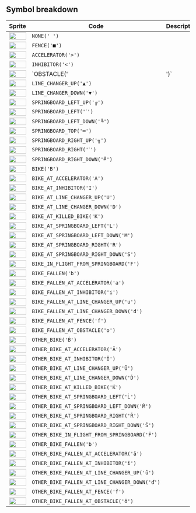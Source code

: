 <meta charset="UTF-8">

## Symbol breakdown
| Sprite | Code | Description |
| -------- | -------- | -------- |
|<img src="/codenjoy-contest/resources/excitebike/sprite/none.png" style="height:100%;" /> | `NONE(' ')` |  | 
|<img src="/codenjoy-contest/resources/excitebike/sprite/fence.png" style="height:100%;" /> | `FENCE('■')` |  | 
|<img src="/codenjoy-contest/resources/excitebike/sprite/accelerator.png" style="height:100%;" /> | `ACCELERATOR('>')` |  | 
|<img src="/codenjoy-contest/resources/excitebike/sprite/inhibitor.png" style="height:100%;" /> | `INHIBITOR('<')` |  | 
|<img src="/codenjoy-contest/resources/excitebike/sprite/obstacle.png" style="height:100%;" /> | `OBSTACLE('|')` |  | 
|<img src="/codenjoy-contest/resources/excitebike/sprite/line_changer_up.png" style="height:100%;" /> | `LINE_CHANGER_UP('▲')` |  | 
|<img src="/codenjoy-contest/resources/excitebike/sprite/line_changer_down.png" style="height:100%;" /> | `LINE_CHANGER_DOWN('▼')` |  | 
|<img src="/codenjoy-contest/resources/excitebike/sprite/springboard_left_up.png" style="height:100%;" /> | `SPRINGBOARD_LEFT_UP('╔')` |  | 
|<img src="/codenjoy-contest/resources/excitebike/sprite/springboard_left.png" style="height:100%;" /> | `SPRINGBOARD_LEFT('ˊ')` |  | 
|<img src="/codenjoy-contest/resources/excitebike/sprite/springboard_left_down.png" style="height:100%;" /> | `SPRINGBOARD_LEFT_DOWN('╚')` |  | 
|<img src="/codenjoy-contest/resources/excitebike/sprite/springboard_top.png" style="height:100%;" /> | `SPRINGBOARD_TOP('═')` |  | 
|<img src="/codenjoy-contest/resources/excitebike/sprite/springboard_right_up.png" style="height:100%;" /> | `SPRINGBOARD_RIGHT_UP('╗')` |  | 
|<img src="/codenjoy-contest/resources/excitebike/sprite/springboard_right.png" style="height:100%;" /> | `SPRINGBOARD_RIGHT('ˋ')` |  | 
|<img src="/codenjoy-contest/resources/excitebike/sprite/springboard_right_down.png" style="height:100%;" /> | `SPRINGBOARD_RIGHT_DOWN('╝')` |  | 
|<img src="/codenjoy-contest/resources/excitebike/sprite/bike.png" style="height:100%;" /> | `BIKE('B')` |  | 
|<img src="/codenjoy-contest/resources/excitebike/sprite/bike_at_accelerator.png" style="height:100%;" /> | `BIKE_AT_ACCELERATOR('A')` |  | 
|<img src="/codenjoy-contest/resources/excitebike/sprite/bike_at_inhibitor.png" style="height:100%;" /> | `BIKE_AT_INHIBITOR('I')` |  | 
|<img src="/codenjoy-contest/resources/excitebike/sprite/bike_at_line_changer_up.png" style="height:100%;" /> | `BIKE_AT_LINE_CHANGER_UP('U')` |  | 
|<img src="/codenjoy-contest/resources/excitebike/sprite/bike_at_line_changer_down.png" style="height:100%;" /> | `BIKE_AT_LINE_CHANGER_DOWN('D')` |  | 
|<img src="/codenjoy-contest/resources/excitebike/sprite/bike_at_killed_bike.png" style="height:100%;" /> | `BIKE_AT_KILLED_BIKE('K')` |  | 
|<img src="/codenjoy-contest/resources/excitebike/sprite/bike_at_springboard_left.png" style="height:100%;" /> | `BIKE_AT_SPRINGBOARD_LEFT('L')` |  | 
|<img src="/codenjoy-contest/resources/excitebike/sprite/bike_at_springboard_left_down.png" style="height:100%;" /> | `BIKE_AT_SPRINGBOARD_LEFT_DOWN('M')` |  | 
|<img src="/codenjoy-contest/resources/excitebike/sprite/bike_at_springboard_right.png" style="height:100%;" /> | `BIKE_AT_SPRINGBOARD_RIGHT('R')` |  | 
|<img src="/codenjoy-contest/resources/excitebike/sprite/bike_at_springboard_right_down.png" style="height:100%;" /> | `BIKE_AT_SPRINGBOARD_RIGHT_DOWN('S')` |  | 
|<img src="/codenjoy-contest/resources/excitebike/sprite/bike_in_flight_from_springboard.png" style="height:100%;" /> | `BIKE_IN_FLIGHT_FROM_SPRINGBOARD('F')` |  | 
|<img src="/codenjoy-contest/resources/excitebike/sprite/bike_fallen.png" style="height:100%;" /> | `BIKE_FALLEN('b')` |  | 
|<img src="/codenjoy-contest/resources/excitebike/sprite/bike_fallen_at_accelerator.png" style="height:100%;" /> | `BIKE_FALLEN_AT_ACCELERATOR('a')` |  | 
|<img src="/codenjoy-contest/resources/excitebike/sprite/bike_fallen_at_inhibitor.png" style="height:100%;" /> | `BIKE_FALLEN_AT_INHIBITOR('i')` |  | 
|<img src="/codenjoy-contest/resources/excitebike/sprite/bike_fallen_at_line_changer_up.png" style="height:100%;" /> | `BIKE_FALLEN_AT_LINE_CHANGER_UP('u')` |  | 
|<img src="/codenjoy-contest/resources/excitebike/sprite/bike_fallen_at_line_changer_down.png" style="height:100%;" /> | `BIKE_FALLEN_AT_LINE_CHANGER_DOWN('d')` |  | 
|<img src="/codenjoy-contest/resources/excitebike/sprite/bike_fallen_at_fence.png" style="height:100%;" /> | `BIKE_FALLEN_AT_FENCE('f')` |  | 
|<img src="/codenjoy-contest/resources/excitebike/sprite/bike_fallen_at_obstacle.png" style="height:100%;" /> | `BIKE_FALLEN_AT_OBSTACLE('o')` |  | 
|<img src="/codenjoy-contest/resources/excitebike/sprite/other_bike.png" style="height:100%;" /> | `OTHER_BIKE('Ḃ')` |  | 
|<img src="/codenjoy-contest/resources/excitebike/sprite/other_bike_at_accelerator.png" style="height:100%;" /> | `OTHER_BIKE_AT_ACCELERATOR('Ā')` |  | 
|<img src="/codenjoy-contest/resources/excitebike/sprite/other_bike_at_inhibitor.png" style="height:100%;" /> | `OTHER_BIKE_AT_INHIBITOR('Ī')` |  | 
|<img src="/codenjoy-contest/resources/excitebike/sprite/other_bike_at_line_changer_up.png" style="height:100%;" /> | `OTHER_BIKE_AT_LINE_CHANGER_UP('Ū')` |  | 
|<img src="/codenjoy-contest/resources/excitebike/sprite/other_bike_at_line_changer_down.png" style="height:100%;" /> | `OTHER_BIKE_AT_LINE_CHANGER_DOWN('Ď')` |  | 
|<img src="/codenjoy-contest/resources/excitebike/sprite/other_bike_at_killed_bike.png" style="height:100%;" /> | `OTHER_BIKE_AT_KILLED_BIKE('Ḱ')` |  | 
|<img src="/codenjoy-contest/resources/excitebike/sprite/other_bike_at_springboard_left.png" style="height:100%;" /> | `OTHER_BIKE_AT_SPRINGBOARD_LEFT('Ĺ')` |  | 
|<img src="/codenjoy-contest/resources/excitebike/sprite/other_bike_at_springboard_left_down.png" style="height:100%;" /> | `OTHER_BIKE_AT_SPRINGBOARD_LEFT_DOWN('Ṁ')` |  | 
|<img src="/codenjoy-contest/resources/excitebike/sprite/other_bike_at_springboard_right.png" style="height:100%;" /> | `OTHER_BIKE_AT_SPRINGBOARD_RIGHT('Ř')` |  | 
|<img src="/codenjoy-contest/resources/excitebike/sprite/other_bike_at_springboard_right_down.png" style="height:100%;" /> | `OTHER_BIKE_AT_SPRINGBOARD_RIGHT_DOWN('Ŝ')` |  | 
|<img src="/codenjoy-contest/resources/excitebike/sprite/other_bike_in_flight_from_springboard.png" style="height:100%;" /> | `OTHER_BIKE_IN_FLIGHT_FROM_SPRINGBOARD('Ḟ')` |  | 
|<img src="/codenjoy-contest/resources/excitebike/sprite/other_bike_fallen.png" style="height:100%;" /> | `OTHER_BIKE_FALLEN('ḃ')` |  | 
|<img src="/codenjoy-contest/resources/excitebike/sprite/other_bike_fallen_at_accelerator.png" style="height:100%;" /> | `OTHER_BIKE_FALLEN_AT_ACCELERATOR('ā')` |  | 
|<img src="/codenjoy-contest/resources/excitebike/sprite/other_bike_fallen_at_inhibitor.png" style="height:100%;" /> | `OTHER_BIKE_FALLEN_AT_INHIBITOR('ī')` |  | 
|<img src="/codenjoy-contest/resources/excitebike/sprite/other_bike_fallen_at_line_changer_up.png" style="height:100%;" /> | `OTHER_BIKE_FALLEN_AT_LINE_CHANGER_UP('ū')` |  | 
|<img src="/codenjoy-contest/resources/excitebike/sprite/other_bike_fallen_at_line_changer_down.png" style="height:100%;" /> | `OTHER_BIKE_FALLEN_AT_LINE_CHANGER_DOWN('ď')` |  | 
|<img src="/codenjoy-contest/resources/excitebike/sprite/other_bike_fallen_at_fence.png" style="height:100%;" /> | `OTHER_BIKE_FALLEN_AT_FENCE('ḟ')` |  | 
|<img src="/codenjoy-contest/resources/excitebike/sprite/other_bike_fallen_at_obstacle.png" style="height:100%;" /> | `OTHER_BIKE_FALLEN_AT_OBSTACLE('ō')` |  | 
